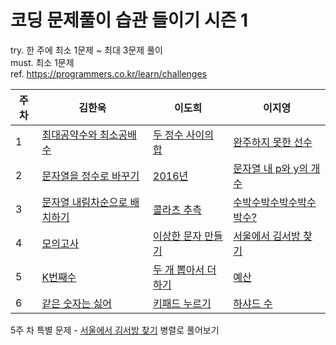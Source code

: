 # 코딩 문제풀이 습관 들이기 시즌 1

try. 한 주에 최소 1문제 ~ 최대 3문제 풀이  
must. 최소 1문제  
ref. https://programmers.co.kr/learn/challenges


|주차|김한욱|이도희|이지영|
|--|---|---|---|
|1|[최대공약수와 최소공배수](https://programmers.co.kr/learn/courses/30/lessons/12940)|[두 정수 사이의 합](https://programmers.co.kr/learn/courses/30/lessons/12912)|[완주하지 못한 선수](https://programmers.co.kr/learn/courses/30/lessons/42576)|
|2|[문자열을 정수로 바꾸기](https://programmers.co.kr/learn/courses/30/lessons/12925)|[2016년](https://programmers.co.kr/learn/courses/30/lessons/12901)|[문자열 내 p와 y의 개수](https://programmers.co.kr/learn/courses/30/lessons/12916)
|3|[문자열 내림차순으로 배치하기](https://programmers.co.kr/learn/courses/30/lessons/12917)|[콜라츠 추측](https://programmers.co.kr/learn/courses/30/lessons/12943)|[수박수박수박수박수박수?](https://programmers.co.kr/learn/courses/30/lessons/12922)
|4|[모의고사](https://programmers.co.kr/learn/courses/30/lessons/42840)|[이상한 문자 만들기](https://programmers.co.kr/learn/courses/30/lessons/12930)|[서울에서 김서방 찾기](https://programmers.co.kr/learn/courses/30/lessons/12919)
|5|[K번째수](https://programmers.co.kr/learn/courses/30/lessons/42748)|[두 개 뽑아서 더하기](https://programmers.co.kr/learn/courses/30/lessons/68644)|[예산](https://programmers.co.kr/learn/courses/30/lessons/12982) 
|6|[같은 숫자는 싫어](https://programmers.co.kr/learn/courses/30/lessons/12906)|[키패드 누르기](https://programmers.co.kr/learn/courses/30/lessons/67256)|[하샤드 수](https://programmers.co.kr/learn/courses/30/lessons/12947)

5주 차 특별 문제 - [서울에서 김서방 찾기](https://programmers.co.kr/learn/courses/30/lessons/12919) 병렬로 풀어보기
